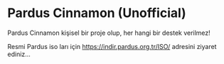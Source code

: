 # Pardus Cinnamon (Unofficial)
Pardus Cinnamon kişisel bir proje olup, her hangi bir destek verilmez!

Resmi Pardus iso ları için https://indir.pardus.org.tr/ISO/ adresini ziyaret ediniz... 
